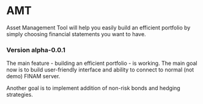 # AMT

Asset Management Tool will help you easily build an efficient portfolio by simply choosing financial statements you want to have.

### Version alpha-0.0.1

The main feature - building an efficient portfolio - is working. The main goal now is to build user-friendly interface and 
ability to connect to normal (not demo) FINAM server.

Another goal is to implement addition of non-risk bonds and hedging strategies.